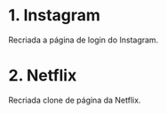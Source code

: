 # 1. Instagram

Recriada a página de login do Instagram.



# 2. Netflix

Recriada clone de página da Netflix.

